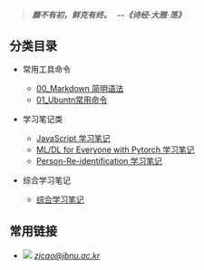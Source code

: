 > ##### 靡不有初，鲜克有终。 &nbsp; --《诗经·大雅·荡》

## 分类目录

- 常用工具命令

  - [00_Markdown 简明语法](./Diary/06_Markdown-Commands.md)
  - [01_Ubuntn常用命令](./Diary/00_Conda-Commands.md)

  
- 学习笔记类

  - [JavaScript 学习笔记](./JavaScript)
  - [ML/DL for Everyone with Pytorch 学习笔记](./ML-DL-Pytorch)
  - [Person-Re-identification 学习笔记](./Person-Re-identification)

- 综合学习笔记
  
  - [综合学习笔记](./Diary)
    
  
  
## 常用链接

- ###### ![](./images/mail.ico) *zjcao@jbnu.ac.kr* 

